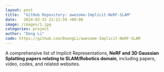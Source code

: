 ```yaml
---
layout: post
title:  "GitHub Repository: awesome-Implicit-NeRF-SLAM"
date:   2024-03-31 22:21:59 +00:00
image: /images/1.jpg
categories: project
author: "Dong Li"
code: https://github.com/DoongLi/awesome-Implicit-NeRF-SLAM
---
```


A comprehensive list of Implicit Representations, <strong>NeRF and 3D Gaussian Splatting papers relating to SLAM/Robotics domain</strong>, including papers, video, codes, and related websites.
